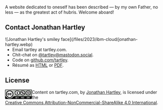 <!--
.. title: Tartley is Made out of meat
.. slug: about
.. date: 2020-06-11 16:12:34 UTC-05:00
-->

A website dedicated to oneself has been described — by my own Father, no less — as the greatest act of hubris. Welcome aboard!

## Contact Jonathan Hartley

<span style="float: left; padding-right: 1em" >
![Jonathan Hartley's smiley face](/files/2023/ibm-cloud/jonathan-hartley.webp) 
</span>

* Email tartley at tartley.com.
* Chit-chat on [@tartley@mastodon.social](https://mastodon.social/@tartley).
* Code on [github.com/tartley](https://github.com/tartley).
* Résumé as [HTML](/files/Jonathan-Hartley-résumé.html) or [PDF](/files/Jonathan-Hartley-résumé.pdf).

<span style="float: none"></span>

## License

<span style="float: left">
<a rel="license" href="http://creativecommons.org/licenses/by-nc-sa/4.0/"><img alt="Creative Commons License" style="border-width:0" src="/files/2020/creative-commons-by-nc-sa.png" width=88 height=31 /></a>
</span>
<span xmlns:dct="http://purl.org/dc/terms/" property="dct:title">Content on tartley.com</span>, by <a xmlns:cc="http://creativecommons.org/ns#" href="https://www.tartley.com/pages/about" property="cc:attributionName" rel="cc:attributionURL">Jonathan Hartley</a>, is licensed under the<br/><a rel="license" href="http://creativecommons.org/licenses/by-nc-sa/4.0/">Creative Commons Attribution-NonCommercial-ShareAlike 4.0 International</a>.
<span style="float: none">

